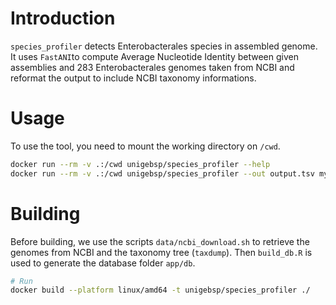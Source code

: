 
# Introduction

`species_profiler` detects Enterobacterales species in assembled genome.
It uses `FastANI`to compute Average Nucleotide Identity between 
given assemblies and 283 Enterobacterales genomes taken from NCBI and reformat
the output to include NCBI taxonomy informations.

# Usage

To use the tool, you need to mount the working directory on `/cwd`.
```bash
docker run --rm -v .:/cwd unigebsp/species_profiler --help
docker run --rm -v .:/cwd unigebsp/species_profiler --out output.tsv my_assembly.fasta
```


# Building

Before building, we use the scripts `data/ncbi_download.sh` to retrieve the genomes 
from NCBI and the taxonomy tree (`taxdump`). Then `build_db.R` is used to generate 
the database folder `app/db`.

```bash
# Run
docker build --platform linux/amd64 -t unigebsp/species_profiler ./
```

